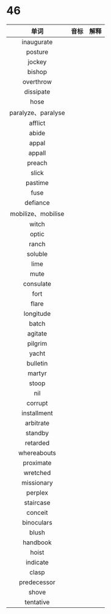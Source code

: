 # 46

|        单词        | 音标 | 解释 |
| :----------------: | :--: | :--: |
|     inaugurate     |      |      |
|      posture       |      |      |
|       jockey       |      |      |
|       bishop       |      |      |
|     overthrow      |      |      |
|     dissipate      |      |      |
|        hose        |      |      |
| paralyze、paralyse |      |      |
|      afflict       |      |      |
|       abide        |      |      |
|       appal        |      |      |
|       appall       |      |      |
|       preach       |      |      |
|       slick        |      |      |
|      pastime       |      |      |
|        fuse        |      |      |
|      defiance      |      |      |
| mobilize、mobilise |      |      |
|       witch        |      |      |
|       optic        |      |      |
|       ranch        |      |      |
|      soluble       |      |      |
|        lime        |      |      |
|        mute        |      |      |
|     consulate      |      |      |
|        fort        |      |      |
|       flare        |      |      |
|     longitude      |      |      |
|       batch        |      |      |
|      agitate       |      |      |
|      pilgrim       |      |      |
|       yacht        |      |      |
|      bulletin      |      |      |
|       martyr       |      |      |
|       stoop        |      |      |
|        nil         |      |      |
|      corrupt       |      |      |
|    installment     |      |      |
|     arbitrate      |      |      |
|      standby       |      |      |
|      retarded      |      |      |
|    whereabouts     |      |      |
|     proximate      |      |      |
|      wretched      |      |      |
|     missionary     |      |      |
|      perplex       |      |      |
|     staircase      |      |      |
|      conceit       |      |      |
|     binoculars     |      |      |
|       blush        |      |      |
|      handbook      |      |      |
|       hoist        |      |      |
|      indicate      |      |      |
|       clasp        |      |      |
|    predecessor     |      |      |
|       shove        |      |      |
|     tentative      |      |      |